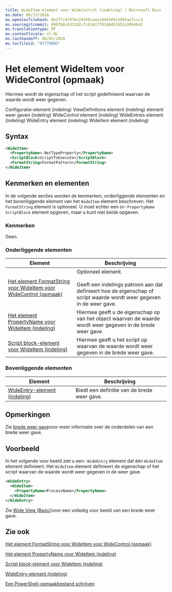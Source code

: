 ```yaml
---
title: WideItem-element voor WideControl (indeling) | Microsoft Docs
ms.date: 09/13/2016
ms.openlocfilehash: 6b2f7c97978c20350caeec894589c5995ae7ccc4
ms.sourcegitcommit: 0907b8c6322d2c7c61b17f8168d53452c8964b41
ms.translationtype: MT
ms.contentlocale: nl-NL
ms.lasthandoff: 08/05/2020
ms.locfileid: "87779893"
---
```

# <a name="wideitem-element-for-widecontrol-format"></a>Het element WideItem voor WideControl (opmaak)

Hiermee wordt de eigenschap of het script gedefinieerd waarvan de waarde wordt weer gegeven.

Configuratie-element (indeling) ViewDefinitions element (indeling) element weer geven (indeling) WideControl element (indeling) WideEntries element (indeling) WideEntry element (indeling) WideItem element (indeling)

## <a name="syntax"></a>Syntax

```xml
<WideItem>
  <PropertyName>.NetTypeProperty</PropertyName>
  <ScriptBlock>ScriptToExecute</ScriptBlock>
  <FormatString>FormatPattern</FormatString>
</WideItem>
```

## <a name="attributes-and-elements"></a>Kenmerken en elementen

In de volgende secties worden de kenmerken, onderliggende elementen en het bovenliggende element van het `WideItem` element beschreven. Het `FormatString` element is optioneel. U moet echter een or- `PropertyName` `ScriptBlock` element opgeven, maar u kunt niet beide opgeven.

### <a name="attributes"></a>Kenmerken

Geen.

### <a name="child-elements"></a>Onderliggende elementen

|Element|Beschrijving|
|-------------|-----------------|
|[Het element FormatString voor WideItem voor WideControl (opmaak)](./formatstring-element-for-wideitem-for-widecontrol-format.md)|Optioneel element.<br /><br /> Geeft een indelings patroon aan dat definieert hoe de eigenschap of script waarde wordt weer gegeven in de weer gave.|
|[Het element PropertyName voor WideItem (indeling)](./propertyname-element-for-wideitem-for-widecontrol-format.md)|Hiermee geeft u de eigenschap op van het object waarvan de waarde wordt weer gegeven in de brede weer gave.|
|[Script block-element voor WideItem (indeling)](./scriptblock-element-for-wideitem-for-widecontrol-format.md)|Hiermee geeft u het script op waarvan de waarde wordt weer gegeven in de brede weer gave.|

### <a name="parent-elements"></a>Bovenliggende elementen

|Element|Beschrijving|
|-------------|-----------------|
|[WideEntry-element (indeling)](./wideentry-element-for-widecontrol-format.md)|Biedt een definitie van de brede weer gave.|

## <a name="remarks"></a>Opmerkingen

Zie [brede weer gave](./creating-a-wide-view.md)voor meer informatie over de onderdelen van een brede weer gave.

## <a name="example"></a>Voorbeeld

In het volgende voor beeld ziet u een- `WideEntry` element dat één `WideItem` element definieert. Het `WideItem` element definieert de eigenschap of het script waarvan de waarde wordt weer gegeven in de weer gave.

```xml
<WideEntry>
  <WideItem>
    <PropertyName>ProcessName</PropertyName>
  </WideItem>
</WideEntry>
```

Zie [Wide View (Basic)](./wide-view-basic.md)voor een volledig voor beeld van een brede weer gave.

## <a name="see-also"></a>Zie ook

[Het element FormatString voor WideItem voor WideControl (opmaak)](./formatstring-element-for-wideitem-for-widecontrol-format.md)

[Het element PropertyName voor WideItem (indeling)](./propertyname-element-for-wideitem-for-widecontrol-format.md)

[Script block-element voor WideItem (indeling)](./scriptblock-element-for-wideitem-for-widecontrol-format.md)

[WideEntry-element (indeling)](./wideentry-element-for-widecontrol-format.md)

[Een PowerShell-opmaakbestand schrijven](./writing-a-powershell-formatting-file.md)
